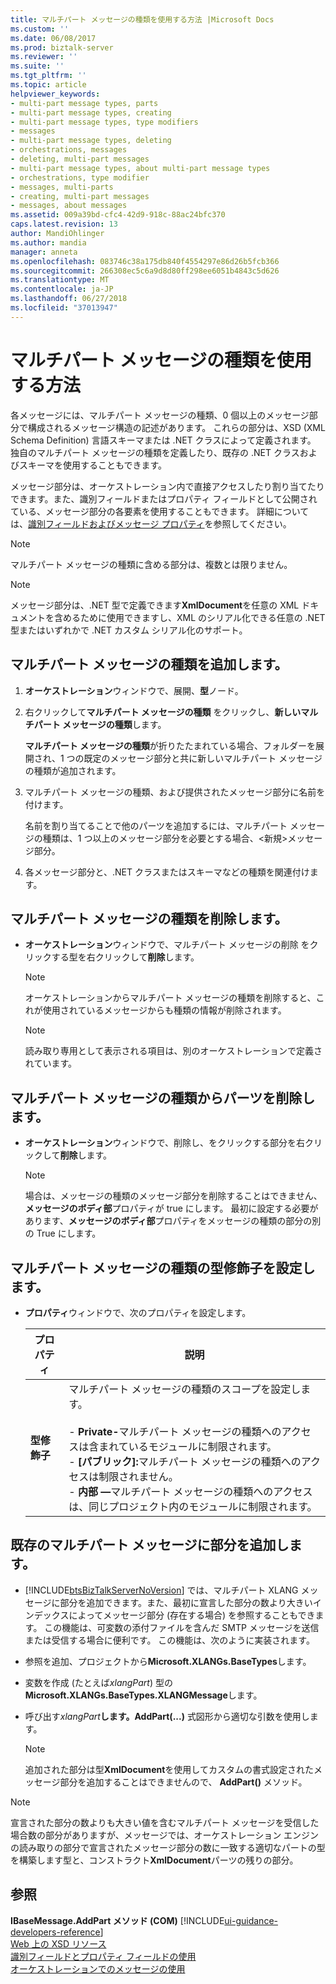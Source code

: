 ```yaml
---
title: マルチパート メッセージの種類を使用する方法 |Microsoft Docs
ms.custom: ''
ms.date: 06/08/2017
ms.prod: biztalk-server
ms.reviewer: ''
ms.suite: ''
ms.tgt_pltfrm: ''
ms.topic: article
helpviewer_keywords:
- multi-part message types, parts
- multi-part message types, creating
- multi-part message types, type modifiers
- messages
- multi-part message types, deleting
- orchestrations, messages
- deleting, multi-part messages
- multi-part message types, about multi-part message types
- orchestrations, type modifier
- messages, multi-parts
- creating, multi-part messages
- messages, about messages
ms.assetid: 009a39bd-cfc4-42d9-918c-88ac24bfc370
caps.latest.revision: 13
author: MandiOhlinger
ms.author: mandia
manager: anneta
ms.openlocfilehash: 083746c38a175db840f4554297e86d26b5fcb366
ms.sourcegitcommit: 266308ec5c6a9d8d80ff298ee6051b4843c5d626
ms.translationtype: MT
ms.contentlocale: ja-JP
ms.lasthandoff: 06/27/2018
ms.locfileid: "37013947"
---
```

# <a name="how-to-use-multi-part-message-types"></a>マルチパート メッセージの種類を使用する方法
各メッセージには、マルチパート メッセージの種類、0 個以上のメッセージ部分で構成されるメッセージ構造の記述があります。 これらの部分は、XSD (XML Schema Definition) 言語スキーマまたは .NET クラスによって定義されます。 独自のマルチパート メッセージの種類を定義したり、既存の .NET クラスおよびスキーマを使用することもできます。  

 メッセージ部分は、オーケストレーション内で直接アクセスしたり割り当てたりできます。また、識別フィールドまたはプロパティ フィールドとして公開されている、メッセージ部分の各要素を使用することもできます。 詳細については、[識別フィールドおよびメッセージ プロパティ](../core/using-distinguished-fields-and-property-fields.md)を参照してください。  

> [!NOTE]
>  マルチパート メッセージの種類に含める部分は、複数とは限りません。  

> [!NOTE]
>  メッセージ部分は、.NET 型で定義できます**XmlDocument**を任意の XML ドキュメントを含めるために使用できますし、XML のシリアル化できる任意の .NET 型またはいずれかで .NET カスタム シリアル化のサポート。  

## <a name="add-a-multi-part-message-type"></a>マルチパート メッセージの種類を追加します。  

1.  **オーケストレーション**ウィンドウで、展開、**型**ノード。  

2.  右クリックして**マルチパート メッセージの種類** をクリックし、**新しいマルチパート メッセージの種類**します。  

     **マルチパート メッセージの種類**が折りたたまれている場合、フォルダーを展開され、1 つの既定のメッセージ部分と共に新しいマルチパート メッセージの種類が追加されます。  

3.  マルチパート メッセージの種類、および提供されたメッセージ部分に名前を付けます。  

     名前を割り当てることで他のパーツを追加するには、マルチパート メッセージの種類は、1 つ以上のメッセージ部分を必要とする場合、\<新規\>メッセージ部分。  

4.  各メッセージ部分と、.NET クラスまたはスキーマなどの種類を関連付けます。  

## <a name="remove-a-multi-part-message-type"></a>マルチパート メッセージの種類を削除します。  

-   **オーケストレーション**ウィンドウで、マルチパート メッセージの削除 をクリックする型を右クリックして**削除**します。  

    > [!NOTE]
    >  オーケストレーションからマルチパート メッセージの種類を削除すると、これが使用されているメッセージからも種類の情報が削除されます。  

    > [!NOTE]
    >  読み取り専用として表示される項目は、別のオーケストレーションで定義されています。  

## <a name="remove-a-part-from-a-multi-part-message-type"></a>マルチパート メッセージの種類からパーツを削除します。  

-   **オーケストレーション**ウィンドウで、削除し、をクリックする部分を右クリックして**削除**します。  

    > [!NOTE]
    >  場合は、メッセージの種類のメッセージ部分を削除することはできません、**メッセージのボディ部**プロパティが true にします。 最初に設定する必要があります、**メッセージのボディ部**プロパティをメッセージの種類の部分の別の True にします。  

## <a name="set-the-type-modifier-for-a-multi-part-message-type"></a>マルチパート メッセージの種類の型修飾子を設定します。  

- **プロパティ**ウィンドウで、次のプロパティを設定します。  


  |     プロパティ      |                                                                                                                                                                                        説明                                                                                                                                                                                         |
  |-------------------|--------------------------------------------------------------------------------------------------------------------------------------------------------------------------------------------------------------------------------------------------------------------------------------------------------------------------------------------------------------------------------------------|
  | **型修飾子** | マルチパート メッセージの種類のスコープを設定します。<br /><br /> -   <strong>Private-</strong>マルチパート メッセージの種類へのアクセスは含まれているモジュールに制限されます。<br />-   <strong>[パブリック]:</strong>マルチパート メッセージの種類へのアクセスは制限されません。<br />-   <strong>内部 —</strong>マルチパート メッセージの種類へのアクセスは、同じプロジェクト内のモジュールに制限されます。 |

## <a name="add-parts-to-an-existing-multi-part-message"></a>既存のマルチパート メッセージに部分を追加します。  

- [!INCLUDE[btsBizTalkServerNoVersion](../includes/btsbiztalkservernoversion-md.md)] では、マルチパート XLANG メッセージに部分を追加できます。また、最初に宣言した部分の数より大きいインデックスによってメッセージ部分 (存在する場合) を参照することもできます。 この機能は、可変数の添付ファイルを含んだ SMTP メッセージを送信または受信する場合に便利です。 この機能は、次のように実装されます。  

- 参照を追加、プロジェクトから**Microsoft.XLANGs.BaseTypes**します。  

- 変数を作成 (たとえば*xlangPart*) 型の**Microsoft.XLANGs.BaseTypes.XLANGMessage**します。  

- 呼び出す<em>xlangPart</em>**します。AddPart(...)** 式図形から適切な引数を使用します。  

  > [!NOTE]
  >  追加された部分は型**XmlDocument**を使用してカスタムの書式設定されたメッセージ部分を追加することはできませんので、 **AddPart()** メソッド。  

> [!NOTE]
>  宣言された部分の数よりも大きい値を含むマルチパート メッセージを受信した場合数の部分がありますが、メッセージでは、オーケストレーション エンジンの読み取りの部分で宣言されたメッセージ部分の数に一致する適切なパートの型を構築します型と、コンストラクト**XmlDocument**パーツの残りの部分。  

## <a name="see-also"></a>参照  
 **IBaseMessage.AddPart メソッド (COM)** [!INCLUDE[ui-guidance-developers-reference](../includes/ui-guidance-developers-reference.md)]  
 [Web 上の XSD リソース](../core/xsd-resources-on-the-web.md)   
 [識別フィールドとプロパティ フィールドの使用](../core/using-distinguished-fields-and-property-fields.md)   
 [オーケストレーションでのメッセージの使用](../core/using-messages-in-orchestrations.md)